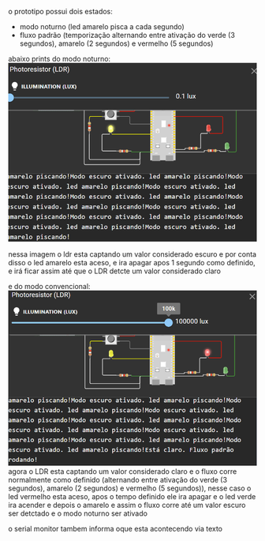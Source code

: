 o prototipo possui dois estados:

- modo noturno (led amarelo pisca a cada segundo)
- fluxo padrão (temporização alternando entre ativação do verde (3 segundos), amarelo (2 segundos) e vermelho (5 segundos)

abaixo prints do modo noturno:
<img src="assets/NOTURNO.PNG">

nessa imagem o ldr esta captando um valor considerado escuro e por conta disso o led amarelo esta aceso, e ira apagar apos 1 segundo como definido, e irá ficar assim até que o LDR detcte um valor considerado claro


e do modo convencional:
<img src="assets/padrao.PNG">
agora o LDR esta captando um valor considerado claro e o fluxo corre normalmente como definido (alternando entre ativação do verde (3 segundos), amarelo (2 segundos) e vermelho (5 segundos)), nesse caso o led vermelho esta aceso, apos o tempo definido ele ira apagar e o led verde ira acender e depois o amarelo e assim o fluxo corre até um valor escuro ser detctado e o modo noturno ser ativado

o serial monitor tambem informa oque esta acontecendo via texto

